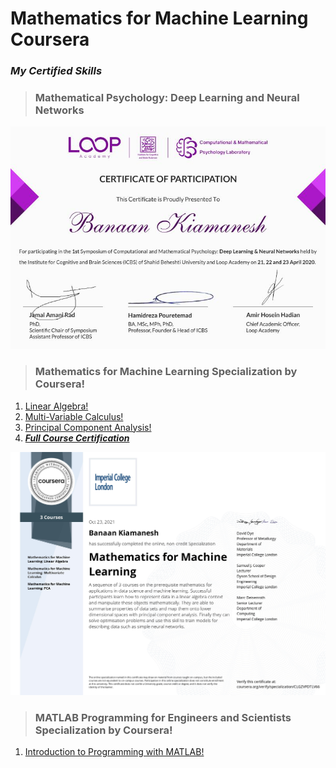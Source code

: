 # Mathematics for Machine Learning Coursera

### ***My Certified Skills***

> ### Mathematical Psychology: Deep Learning and Neural Networks 
![](images/LoopAcademy.jpg)

> ### Mathematics for Machine Learning Specialization by Coursera!
1. [Linear Algebra!](https://www.coursera.org/verify/BB2NN94SPZJK)
2. [Multi-Variable Calculus!](https://www.coursera.org/verify/MS7LAE2FD3G8)
3. [Principal Component Analysis!](https://www.coursera.org/verify/923VR6SR9S6M)
4. ***[Full Course Certification](https://www.coursera.org/verify/specialization/CLGZVPDTLV66)***

![](images/Certif.jpg)


> ### MATLAB Programming for Engineers and Scientists Specialization by Coursera!
1. [Introduction to Programming with MATLAB!](https://www.coursera.org/verify/URCJYST93VND)